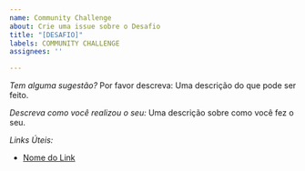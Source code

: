```yaml
---
name: Community Challenge
about: Crie uma issue sobre o Desafio
title: "[DESAFIO]"
labels: COMMUNITY CHALLENGE
assignees: ''

---
```


*Tem alguma sugestão?* Por favor descreva:
Uma descrição do que pode ser feito.

*Descreva como você realizou o seu:*
Uma descrição sobre como você fez o seu.

*Links Úteis:*
- [Nome do Link](URL)
